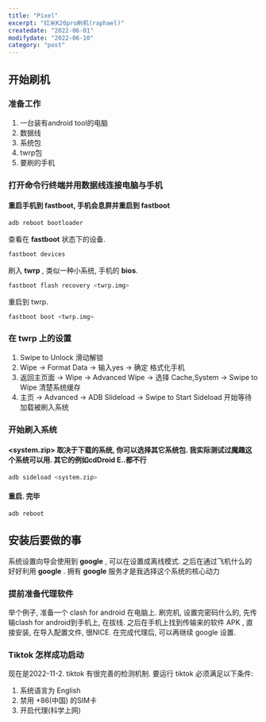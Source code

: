```yaml
---
title: "Pixel"
excerpt: "红米K20pro刷机(raphael)"
createdate: "2022-06-01"
modifydate: "2022-06-10"
category: "post"
---
```


## 开始刷机

### 准备工作

1. 一台装有android tool的电脑
2. 数据线
3. 系统包
4. twrp包
5. 要刷的手机

### 打开命令行终端并用数据线连接电脑与手机

#### 重启手机到 **fastboot**, 手机会息屏并重启到 **fastboot**

```bash
adb reboot bootloader
```

查看在 **fastboot** 状态下的设备.

```bash
fastboot devices
```

刷入 **twrp** , 类似一种小系统, 手机的 **bios**.

```bash
fastboot flash recovery <twrp.img>
```

重启到 twrp.

```bash
fastboot boot <twrp.img>
```

### 在 **twrp** 上的设置

1. Swipe to Unlock 滑动解锁
2. Wipe -> Format Data -> 输入yes -> 确定 格式化手机
3. 返回主页面 -> Wipe -> Advanced Wipe -> 选择 Cache,System -> Swipe to Wipe 清楚系统缓存
4. 主页 -> Advanced -> ADB Slideload -> Swipe to Start Sideload 开始等待加载被刷入系统

### 开始刷入系统

#### <system.zip> 取决于下载的系统, 你可以选择其它系统包. 我实际测试过**魔趣**这个系统可以用. 其它的例如cdDroid E..都不行

```bash
adb sideload <system.zip>
```

#### 重启. 完毕

```bash
adb reboot
```

## 安装后要做的事

系统设置向导会使用到 **google** , 可以在设置成离线模式. 之后在通过飞机什么的好好利用 **google** . 拥有 **google** 服务才是我选择这个系统的核心动力

### 提前准备代理软件

举个例子, 准备一个 clash for android 在电脑上. 刷完机, 设置完密码什么的, 先传输clash for android到手机上, 在拔线. 之后在手机上找到传输来的软件 APK , 直接安装, 在导入配置文件, 很NICE. 在完成代理后, 可以再继续 google 设置.

### Tiktok  怎样成功启动

现在是2022-11-2. tiktok 有很完善的检测机制. 要运行 tiktok 必须满足以下条件:

1. 系统语言为 English
2. 禁用 +86(中国) 的SIM卡
3. 开启代理(科学上网)
